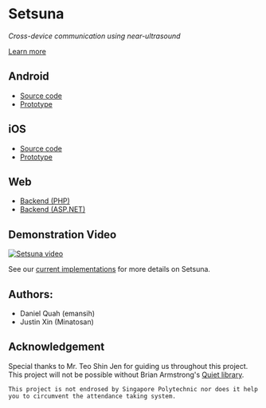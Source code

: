 # Setsuna
*Cross-device communication using near-ultrasound*

[Learn more](background.md)

## Android
- [Source code](https://github.com/ASDFDev/PAS-Quiet-Android)
- [Prototype](https://github.com/ASDFDev/PAS-Nearby-Android)

## iOS
- [Source code](https://github.com/ASDFDev/PAS-Quiet-iOS)
- [Prototype](https://github.com/ASDFDev/PAS-Nearby-iOS)

## Web
- [Backend (PHP)](https://github.com/ASDFDev/PAS-Backend)
- [Backend (ASP.NET)](https://github.com/ASDFDev/PAS-Backend-ASPNET)

## Demonstration Video

[![Setsuna video](https://img.youtube.com/vi/GuQ-Y_PzM-E/0.jpg)](https://www.youtube.com/watch?v=GuQ-Y_PzM-E "Proximity Attendance System")

See our [current implementations](current_implementations.md) for more details on Setsuna.

## Authors:
- Daniel Quah (emansih)
- Justin Xin (Minatosan)

## Acknowledgement
Special thanks to Mr. Teo Shin Jen for guiding us throughout this project. This project will not be possible without Brian Armstrong's [Quiet library](https://github.com/quiet/).







`This project is not endrosed by Singapore Polytechnic nor does it help you to circumvent the attendance taking system.` 

